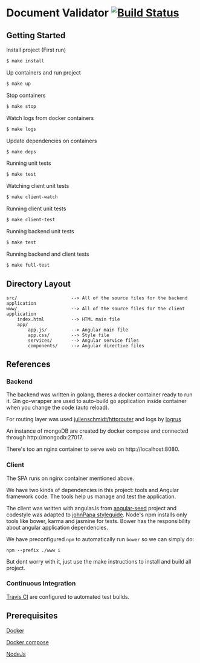 # Document Validator [![Build Status](https://travis-ci.org/aymone/doc-validator.svg?branch=master)](https://travis-ci.org/aymone/doc-validator)

## Getting Started

Install project (First run)
```bash
$ make install
```

Up containers and run project
```bash
$ make up
```

Stop containers
```bash
$ make stop
```

Watch logs from docker containers
```bash
$ make logs
```

Update dependencies on containers
```bash
$ make deps
```

Running unit tests
```bash
$ make test
```

Watching client unit tests
```bash
$ make client-watch
```

Running client unit tests
```bash
$ make client-test
```

Running backend unit tests
```bash
$ make test
```

Running backend and client tests
```bash
$ make full-test
```

## Directory Layout
```
src/                    --> All of the source files for the backend application
www/                    --> All of the source files for the client application
    index.html          --> HTML main file
    app/
        app.js/         --> Angular main file
        app.css/        --> Style file
        services/       --> Angular service files
        components/     --> Angular directive files
```

## References

### Backend
The backend was written in golang, theres a docker container ready to run it.
Gin go-wrapper are used to auto-build go application inside container when you change the code (auto reload).

For routing layer was used [julienschmidt/httprouter](https://github.com/julienschmidt/httprouter) and logs by [logrus](https://github.com/sirupsen/logrus)

An instance of mongoDB are created by docker compose and connected through http://mongodb:27017.

There's too an nginx container to serve web on http://localhost:8080.

### Client

The SPA runs on nginx container mentioned above.

We have two kinds of dependencies in this project: tools and Angular framework code. The tools help
us manage and test the application.

The client was written with angularJs from [angular-seed](https://github.com/angular/angular-seed) project and codestyle was adapted to [johnPapa styleguide](https://github.com/johnpapa/angular-styleguide/blob/master/a1/README.md). Node's npm installs only tools like bower, karma and jasmine for tests.
Bower has the responsibility about angular application dependencies.

We have preconfigured `npm` to automatically run `bower` so we can simply do:
```
npm --prefix ./www i
```

But dont worry with it, just use the make instructions to install and build all project.

### Continuous Integration
[Travis CI](https://travis-ci.org/aymone/doc-validator) are configured to automated test builds.

## Prerequisites

[Docker](https://www.docker.com/)

[Docker compose](https://docs.docker.com/compose/install/)

[NodeJs](https://nodejs.org/en/)
